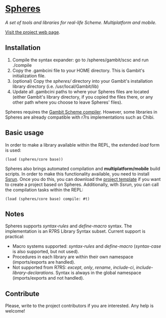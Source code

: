 # [Spheres](http://www.schemespheres.org)

_A set of tools and libraries for real-life Scheme. Multiplatform and mobile._

[Visit the project web page](http://www.schemespheres.org).


## Installation

1. Compile the syntax expander: go to /spheres/gambit/scsc and run ./compile
2. Copy the .gambcini file to your HOME directory. This is Gambit's initialization file.
3. (optional) Copy the _spheres/_ directory into your Gambit's installation library directory (i.e. /usr/local/Gambit/lib)
4. Update all .gambcini paths to where your Spheres files are located (either Gambit's library directory, if you copied the files there, or any other path where you choose to leave Spheres' files).

Spheres requires the [Gambit Scheme compiler](http://gambitscheme.org). However, some libraries in Spheres are already compatible with r7rs implementations such as Chibi.


## Basic usage

In order to make a library available within the REPL, the extended _load_ form is used:

    (load (spheres/core base))

Spheres also brings automated compilation and __multiplatform/mobile__ build scripts. In order to make this functionality available, you need to install [Ssrun](https://github.com/fourthbit/ssrun). Once you do this, you can download the [project template](https://github.com/fourthbit/sphere-project) if you want to create a project based on Spheres. Additionally, with _Ssrun_, you can call the compilation tasks within the REPL:

    (load (spheres/core base) compile: #t)


## Notes

Spheres supports _syntax-rules_ and _define-macro_ syntax. The implementation is an R7RS Library Syntax subset. Current support is practical:

* Macro systems supported: _syntax-rules_ and _define-macro_ (_syntax-case_ is also supported, but not used).
* Procedures in each library are within their own namespace (imports/exports are handled).
* Not supported from R7RS: _except_, _only_, _rename_, _include-ci_, _include-library-declarations_. Syntax is always in the global namespace (imports/exports and not handled).


## Contribute

Please, write to the project contributors if you are interested. Any help is welcome!
